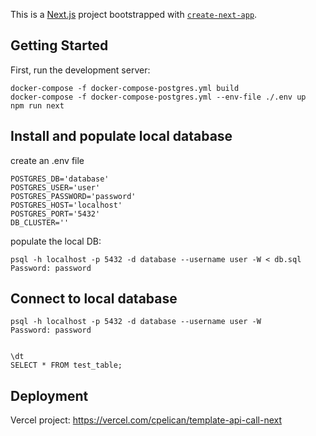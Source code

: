 This is a [Next.js](https://nextjs.org/) project bootstrapped with [`create-next-app`](https://github.com/vercel/next.js/tree/canary/packages/create-next-app).

## Getting Started

First, run the development server:

```
docker-compose -f docker-compose-postgres.yml build
docker-compose -f docker-compose-postgres.yml --env-file ./.env up
npm run next
```

## Install and populate local database

create an .env file
```
POSTGRES_DB='database'
POSTGRES_USER='user'
POSTGRES_PASSWORD='password'
POSTGRES_HOST='localhost'
POSTGRES_PORT='5432'
DB_CLUSTER=''
```

populate the local DB:
```
psql -h localhost -p 5432 -d database --username user -W < db.sql
Password: password
```

## Connect to local database
```postgres
psql -h localhost -p 5432 -d database --username user -W
Password: password


\dt
SELECT * FROM test_table;
```

## Deployment

Vercel project: https://vercel.com/cpelican/template-api-call-next